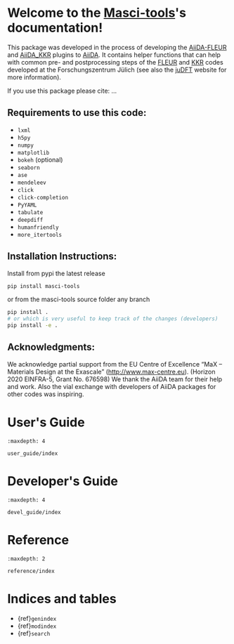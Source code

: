 # Welcome to the [Masci-tools]'s documentation!

This package was developed in the process of developing the [AiiDA-FLEUR] and [AiiDA_KKR] plugins to [AiiDA].
It contains helper functions that can help with common pre- and postprocessing steps of the [FLEUR] and [KKR] codes
developed at the Forschungszentrum Jülich (see also the [juDFT] website for more information).

If you use this package please cite: ...

## Requirements to use this code:

- `lxml`
- `h5py`
- `numpy`
- `matplotlib`
- `bokeh` (optional)
- `seaborn`
- `ase`
- `mendeleev`
- `click`
- `click-completion`
- `PyYAML`
- `tabulate`
- `deepdiff`
- `humanfriendly`
- `more_itertools`

## Installation Instructions:

Install from pypi the latest release

```bash
pip install masci-tools
```

or from the masci-tools source folder any branch

```bash
pip install .
# or which is very useful to keep track of the changes (developers)
pip install -e .
```

## Acknowledgments:

We acknowledge partial support from the EU Centre of Excellence “MaX – Materials Design at the Exascale” (<http://www.max-centre.eu>). (Horizon 2020 EINFRA-5, Grant No. 676598)
We thank the AiiDA team for their help and work. Also the vial exchange with developers of AiiDA packages for other codes was inspiring.

# User's Guide

```{toctree}
:maxdepth: 4

user_guide/index
```

# Developer's Guide

```{toctree}
:maxdepth: 4

devel_guide/index
```

# Reference

```{toctree}
:maxdepth: 2

reference/index
```

# Indices and tables

- {ref}`genindex`
- {ref}`modindex`
- {ref}`search`

[aiida]: https://aiida.net
[aiida-fleur]: https://github.com/JuDFTteam/aiida-fleur
[aiida_kkr]: https://github.com/JuDFTteam/aiida-kkr
[fleur]: http://www.flapw.de
[judft]: http://judft.de
[kkr]: https://jukkr.fz-juelich.de
[masci-tools]: https://github.com/JuDFTteam/masci-tools
